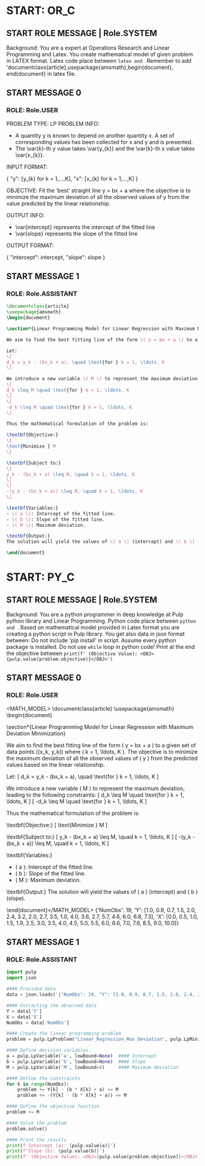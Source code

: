 # START: OR_C 
## START ROLE MESSAGE | Role.SYSTEM 
Background: You are a expert at Operations Research and Linear Programming and Latex. You create mathematical model of given problem in LATEX format. Latex code place between ```latex and ``` Remember to add 'documentclass{article},usepackage{amsmath},begin{document}, end{document} in latex file. 
## START MESSAGE 0 
### ROLE: Role.USER
<DESCRIPTION>
PROBLEM TYPE: LP
PROBLEM INFO:

- A quantity y is known to depend on another quantity x. A set of corresponding values has been collected for x and y and is presented.
- The \var{k}-th y value takes \var{y_{k}} and the \var{k}-th x value takes \var{x_{k}}.

INPUT FORMAT:

{
    "y": [y_{k} for k = 1,...,K],
    "x": [x_{k} for k = 1,...,K]
}


OBJECTIVE: Fit the ‘best’ straight line y = bx + a where the objective is to minimize the maximum deviation of all the observed values of y from the value predicted by the linear relationship.

OUTPUT INFO:

- \var{intercept} represents the intercept of the fitted line
- \var{slope} represents the slope of the fitted line

OUTPUT FORMAT:

{
    "intercept": intercept,
    "slope": slope
}
</DESCRIPTION>


## START MESSAGE 1 
### ROLE: Role.ASSISTANT
```latex
\documentclass{article}
\usepackage{amsmath}
\begin{document}

\section*{Linear Programming Model for Linear Regression with Maximum Deviation Minimization}

We aim to find the best fitting line of the form \( y = bx + a \) to a given set of data points \((x_k, y_k)\) where \( k = 1, \ldots, K \). The objective is to minimize the maximum deviation of all the observed values of \( y \) from the predicted values based on the linear relationship.

Let:
\[
d_k = y_k - (bx_k + a), \quad \text{for } k = 1, \ldots, K
\]

We introduce a new variable \( M \) to represent the maximum deviation, leading to the following constraints:
\[
d_k \leq M \quad \text{for } k = 1, \ldots, K
\]
\[
-d_k \leq M \quad \text{for } k = 1, \ldots, K
\]

Thus the mathematical formulation of the problem is:

\textbf{Objective:}
\[
\text{Minimize } M
\]

\textbf{Subject to:}
\[
y_k - (bx_k + a) \leq M, \quad k = 1, \ldots, K
\]
\[
-(y_k - (bx_k + a)) \leq M, \quad k = 1, \ldots, K
\]

\textbf{Variables:}
- \( a \): Intercept of the fitted line.
- \( b \): Slope of the fitted line.
- \( M \): Maximum deviation.

\textbf{Output:}
The solution will yield the values of \( a \) (intercept) and \( b \) (slope).

\end{document}
```

# START: PY_C 
## START ROLE MESSAGE | Role.SYSTEM 
Background: You are a python programmer in deep knowledge at Pulp python library and Linear Programming. Python code place between ```python and ```. Based on mathematical model provided in Latex format you are creating a python script in Pulp library. You get also data in json format between: <DATA></DATA> Do not include 'pip install' in script. Assume every python package is installed. Do not use `while` loop in python code! Print at the end the objective between <OBJ></OBJ> `print(f' (Objective Value): <OBJ>{pulp.value(problem.objective)}</OBJ>')` 
## START MESSAGE 0 
### ROLE: Role.USER
<MATH_MODEL>
\documentclass{article}
\usepackage{amsmath}
\begin{document}

\section*{Linear Programming Model for Linear Regression with Maximum Deviation Minimization}

We aim to find the best fitting line of the form \( y = bx + a \) to a given set of data points \((x_k, y_k)\) where \( k = 1, \ldots, K \). The objective is to minimize the maximum deviation of all the observed values of \( y \) from the predicted values based on the linear relationship.

Let:
\[
d_k = y_k - (bx_k + a), \quad \text{for } k = 1, \ldots, K
\]

We introduce a new variable \( M \) to represent the maximum deviation, leading to the following constraints:
\[
d_k \leq M \quad \text{for } k = 1, \ldots, K
\]
\[
-d_k \leq M \quad \text{for } k = 1, \ldots, K
\]

Thus the mathematical formulation of the problem is:

\textbf{Objective:}
\[
\text{Minimize } M
\]

\textbf{Subject to:}
\[
y_k - (bx_k + a) \leq M, \quad k = 1, \ldots, K
\]
\[
-(y_k - (bx_k + a)) \leq M, \quad k = 1, \ldots, K
\]

\textbf{Variables:}
- \( a \): Intercept of the fitted line.
- \( b \): Slope of the fitted line.
- \( M \): Maximum deviation.

\textbf{Output:}
The solution will yield the values of \( a \) (intercept) and \( b \) (slope).

\end{document}</MATH_MODEL>
<DATA>
{'NumObs': 19, 'Y': [1.0, 0.9, 0.7, 1.5, 2.0, 2.4, 3.2, 2.0, 2.7, 3.5, 1.0, 4.0, 3.6, 2.7, 5.7, 4.6, 6.0, 6.8, 7.3], 'X': [0.0, 0.5, 1.0, 1.5, 1.9, 2.5, 3.0, 3.5, 4.0, 4.5, 5.0, 5.5, 6.0, 6.6, 7.0, 7.6, 8.5, 9.0, 10.0]}</DATA>


## START MESSAGE 1 
### ROLE: Role.ASSISTANT
```python
import pulp
import json

#### Provided data
data = json.loads('{"NumObs": 19, "Y": [1.0, 0.9, 0.7, 1.5, 2.0, 2.4, 3.2, 2.0, 2.7, 3.5, 1.0, 4.0, 3.6, 2.7, 5.7, 4.6, 6.0, 6.8, 7.3], "X": [0.0, 0.5, 1.0, 1.5, 1.9, 2.5, 3.0, 3.5, 4.0, 4.5, 5.0, 5.5, 6.0, 6.6, 7.0, 7.6, 8.5, 9.0, 10.0]}')

#### Extracting the observed data
Y = data['Y']
X = data['X']
NumObs = data['NumObs']

#### Create the linear programming problem
problem = pulp.LpProblem("Linear_Regression_Max_Deviation", pulp.LpMinimize)

#### Define decision variables
a = pulp.LpVariable('a', lowBound=None)  #### Intercept
b = pulp.LpVariable('b', lowBound=None)  #### Slope
M = pulp.LpVariable('M', lowBound=0)     #### Maximum deviation

#### Define the constraints
for k in range(NumObs):
    problem += Y[k] - (b * X[k] + a) <= M
    problem += -(Y[k] - (b * X[k] + a)) <= M

#### Define the objective function
problem += M

#### Solve the problem
problem.solve()

#### Print the results
print(f'Intercept (a): {pulp.value(a)}')
print(f'Slope (b): {pulp.value(b)}')
print(f' (Objective Value): <OBJ>{pulp.value(problem.objective)}</OBJ>')
```


